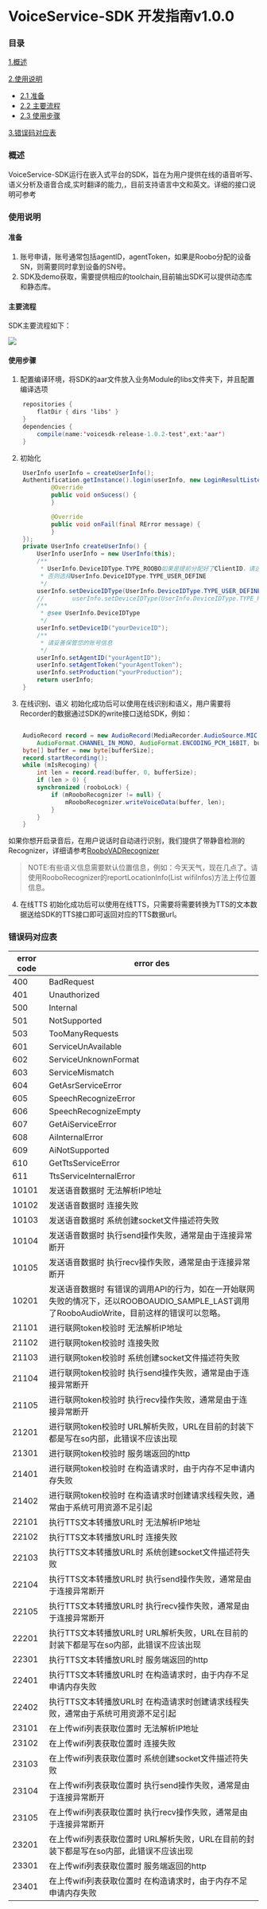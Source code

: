 VoiceService-SDK 开发指南v1.0.0
==

### 目录

[1.概述](#概述)

[2.使用说明](#使用说明)
* [2.1 准备](#准备)
* [2.2 主要流程](#主要流程)
* [2.3 使用步骤](#使用步骤)

[3.错误码对应表](#错误码对应表)

### 概述
VoiceService-SDK运行在嵌入式平台的SDK，旨在为用户提供在线的语音听写、语义分析及语音合成,实时翻译的能力,，目前支持语言中文和英文。详细的接口说明可参考

### 使用说明
#### 准备
 1. 账号申请，账号通常包括agentID，agentToken，如果是Roobo分配的设备SN，则需要同时拿到设备的SN号。
 2. SDK及demo获取，需要提供相应的toolchain,目前输出SDK可以提供动态库和静态库。
#### 主要流程
SDK主要流程如下：

![](/VoiceService-SDK/assets/workflow.png)

#### 使用步骤
1. 配置编译环境，将SDK的aar文件放入业务Module的libs文件夹下，并且配置编译选项
``` java
    repositories {
        flatDir { dirs 'libs' }
    }
    dependencies {
        compile(name:'voicesdk-release-1.0.2-test',ext:'aar')
    }
```
2. 初始化
``` java
    UserInfo userInfo = createUserInfo();
    Authentification.getInstance().login(userInfo, new LoginResultListener() {
            @Override
            public void onSucess() {
            }

            @Override
            public void onFail(final RError message) {
            }
    });
    private UserInfo createUserInfo() {
        UserInfo userInfo = new UserInfo(this);
        /**
         * UserInfo.DeviceIDType.TYPE_ROOBO如果是提前分配好了ClientID，请选择这个类型。
         * 否则选择UserInfo.DeviceIDType.TYPE_USER_DEFINE
         */
        userInfo.setDeviceIDType(UserInfo.DeviceIDType.TYPE_USER_DEFINE);
        //        userInfo.setDeviceIDType(UserInfo.DeviceIDType.TYPE_ROOBO);
        /**
         * @see UserInfo.DeviceIDType
         */
        userInfo.setDeviceID("yourDeviceID");
        /**
         * 请妥善保管您的账号信息
         */
        userInfo.setAgentID("yourAgentID");
        userInfo.setAgentToken("yourAgentToken");
        userInfo.setProduction("yourProduction");
        return userInfo;
    }
```
3. 在线识别、语义
初始化成功后可以使用在线识别和语义，用户需要将Recorder的数据通过SDK的write接口送给SDK，例如：
``` java

    AudioRecord record = new AudioRecord(MediaRecorder.AudioSource.MIC, 16000,
        AudioFormat.CHANNEL_IN_MONO, AudioFormat.ENCODING_PCM_16BIT, bufferSize);
    byte[] buffer = new byte[bufferSize];
    record.startRecording();
    while (mIsRecoging) {
        int len = record.read(buffer, 0, bufferSize);
        if (len > 0) {
        synchronized (rooboLock) {
            if (mRooboRecognizer != null) {
                mRooboRecognizer.writeVoiceData(buffer, len);
            }
        }
    }
```
如果你想开启录音后，在用户说话时自动进行识别，我们提供了带静音检测的Recognizer，详细请参考[RooboVADRecognizer](http://htmlpreview.github.com/?https://github.com/roobo/docs/blob/master/VoiceService-SDK/javadoc/com/roobo/toolkit/recognizer/RooboVADRecognizer.html)
>NOTE:有些语义信息需要默认位置信息，例如：今天天气，现在几点了。请使用RooboRecognizer的reportLocationInfo(List<RooboWifiInfo> wifiInfos)方法上传位置信息。
4. 在线TTS
初始化成功后可以使用在线TTS，只需要将需要转换为TTS的文本数据送给SDK的TTS接口即可返回对应的TTS数据url。

### 错误码对应表

error code | error des
------------ | ---------------------------------------------------------------
400 | BadRequest
401 | Unauthorized
500 | Internal
501 | NotSupported
503 | TooManyRequests
601 | ServiceUnAvailable
602 | ServiceUnknownFormat
603 | ServiceMismatch
604 | GetAsrServiceError
605 | SpeechRecognizeError
606 | SpeechRecognizeEmpty
607 | GetAiServiceError
608 | AiInternalError
609 | AiNotSupported
610 | GetTtsServiceError
611 | TtsServiceInternalError
10101 | 发送语音数据时 无法解析IP地址
10102 | 发送语音数据时 连接失败
10103 | 发送语音数据时 系统创建socket文件描述符失败
10104 | 发送语音数据时 执行send操作失败，通常是由于连接异常断开
10105 | 发送语音数据时 执行recv操作失败，通常是由于连接异常断开
10201 | 发送语音数据时 有错误的调用API的行为，如在一开始联网失败的情况下，还以ROOBOAUDIO_SAMPLE_LAST调用了RooboAudioWrite，目前这样的错误可以忽略。
21101 | 进行联网token校验时 无法解析IP地址
21102 | 进行联网token校验时 连接失败
21103 | 进行联网token校验时 系统创建socket文件描述符失败
21104 | 进行联网token校验时 执行send操作失败，通常是由于连接异常断开
21105 | 进行联网token校验时 执行recv操作失败，通常是由于连接异常断开
21201 | 进行联网token校验时 URL解析失败，URL在目前的封装下都是写在so内部，此错误不应该出现
21301 | 进行联网token校验时 服务端返回的http | body大小超出了8K的限制
21401 | 进行联网token校验时 在构造请求时，由于内存不足申请内存失败
21402 | 进行联网token校验时 在构造请求时创建请求线程失败，通常由于系统可用资源不足引起
22101 | 执行TTS文本转播放URL时 无法解析IP地址
22102 | 执行TTS文本转播放URL时 连接失败
22103 | 执行TTS文本转播放URL时 系统创建socket文件描述符失败
22104 | 执行TTS文本转播放URL时 执行send操作失败，通常是由于连接异常断开
22105 | 执行TTS文本转播放URL时 执行recv操作失败，通常是由于连接异常断开
22201 | 执行TTS文本转播放URL时 URL解析失败，URL在目前的封装下都是写在so内部，此错误不应该出现
22301 | 执行TTS文本转播放URL时 服务端返回的http | body大小超出了8K的限制
22401 | 执行TTS文本转播放URL时 在构造请求时，由于内存不足申请内存失败
22402 | 执行TTS文本转播放URL时 在构造请求时创建请求线程失败，通常由于系统可用资源不足引起
23101 | 在上传wifi列表获取位置时 无法解析IP地址
23102 | 在上传wifi列表获取位置时 连接失败
23103 | 在上传wifi列表获取位置时 系统创建socket文件描述符失败
23104 | 在上传wifi列表获取位置时 执行send操作失败，通常是由于连接异常断开
23105 | 在上传wifi列表获取位置时 执行recv操作失败，通常是由于连接异常断开
23201 | 在上传wifi列表获取位置时 URL解析失败，URL在目前的封装下都是写在so内部，此错误不应该出现
23301 | 在上传wifi列表获取位置时 服务端返回的http | body大小超出了8K的限制
23401 | 在上传wifi列表获取位置时 在构造请求时，由于内存不足申请内存失败

